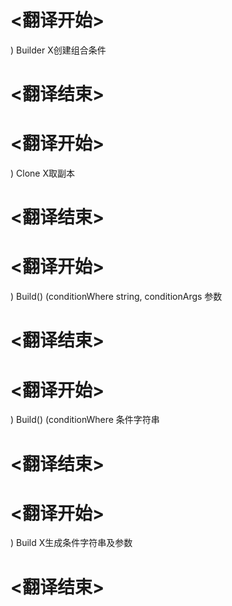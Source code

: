 
# <翻译开始>
) Builder
X创建组合条件
# <翻译结束>

# <翻译开始>
) Clone
X取副本
# <翻译结束>

# <翻译开始>
) Build() (conditionWhere string, conditionArgs
参数
# <翻译结束>

# <翻译开始>
) Build() (conditionWhere
条件字符串
# <翻译结束>

# <翻译开始>
) Build
X生成条件字符串及参数
# <翻译结束>
